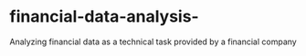 # financial-data-analysis-
Analyzing financial data as a technical task provided by a financial company 
